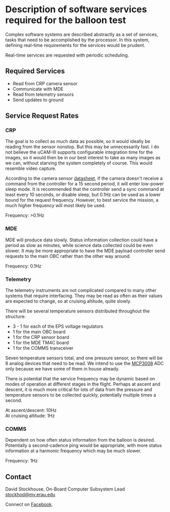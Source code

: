 # Description of software services required for the balloon test

Complex software systems are described abstractly as a set of services, tasks
that need to be accomplished by the processor. In this system, defining
real-time requirements for the services would be prudent.

Real-time services are requested with periodic scheduling. 

## Required Services

- Read from CRP camera sensor
- Communicate with MDE
- Read from telemetry sensors
- Send updates to ground

## Service Request Rates

### CRP

The goal is to collect as much data as possible, so it would ideally be reading
from the sensor nonstop. But this may be unnecessarily fast. I do not believe
the uCAM-III supports configurable integration time for the images, so it would
then be in our best interest to take as many images as we can, without starving
the system completely of course. This would resemble video capture.

According to the camera sensor
[datasheet](https://www.4dsystems.com.au/productpages/uCAM-III/downloads/uCAM-III_datasheet_R_1_0.pdf),
if the camera doesn't receive a command from the controller for a 15 second
period, it will enter low-power sleep mode. It is recommended that the
controller send a sync command at least every 10 seconds, or disable sleep, but
0.1Hz can be used as a lower bound for the request frequency. However, to best
service the mission, a much higher frequency will most likely be used. 

Frequency: >0.1Hz

### MDE

MDE will produce data slowly. Status information collection could have a period
as slow as minutes, while science data collected could be even slower. It may be
more appropriate to have the MDE payload controller send requests to the main
OBC rather than the other way around.

Frequency: 0.1Hz

### Telemetry

The telemetry instruments are not complicated compared to many other systems
that require interfacing. They may be read as often as their values are expected
to change, so at cruising altitude, quite slowly. 

There will be several temperature sensors distributed throughout the structure:
- 3 - 1 for each of the EPS voltage regulators
- 1 for the main OBC board
- 1 for the CRP sensor board
- 1 for the MDE TM4C board
- 1 for the COMMS transceiver

Seven temperature sensors total, and one pressure sensor, so there will be 8
analog devices that need to be read. We intend to use the
[MCP3008](https://www.microchip.com/wwwproducts/en/MCP3008) ADC only because we
have some of them in house already.

There is potential that the service frequency may be dynamic based on modes of
operation at different stages in the flight. Perhaps at ascent and descent, it
is much more critical for lots of data from the pressure and temperature sensors
to be collected quickly, potentially multiple times a second. 

At ascent/descent: 10Hz  
At cruising altitude: 1Hz

### COMMS

Dependent on how often status information from the balloon is desired.
Potentially a second-cadence ping would be appropriate, with more status
information at a harmonic frequency which may be much slower.

Frequency: 1Hz

## Contact

David Stockhouse, On-Board Computer Subsystem Lead  
[stockhod@my.erau.edu](mailto:stockhod@my.erau.edu)

Connect on [Facebook](https://www.facebook.com/eaglesaterau/).


